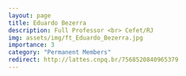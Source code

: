 ```yaml
---
layout: page
title: Eduardo Bezerra
description: Full Professor <br> Cefet/RJ
img: assets/img/ft_Eduardo_Bezerra.jpg
importance: 3
category: "Permanent Members"
redirect: http://lattes.cnpq.br/7568520840965379
---
```

